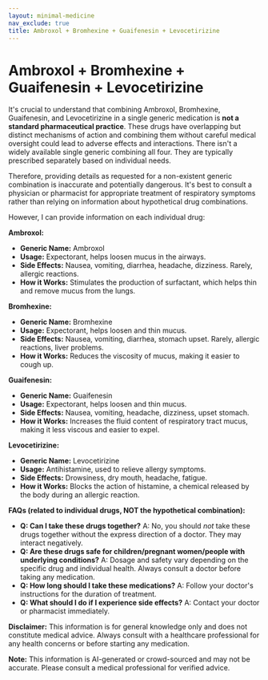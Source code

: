 ```yaml
---
layout: minimal-medicine
nav_exclude: true
title: Ambroxol + Bromhexine + Guaifenesin + Levocetirizine
---
```


# Ambroxol + Bromhexine + Guaifenesin + Levocetirizine

It's crucial to understand that combining Ambroxol, Bromhexine, Guaifenesin, and Levocetirizine in a single generic medication is **not a standard pharmaceutical practice**. These drugs have overlapping but distinct mechanisms of action and combining them without careful medical oversight could lead to adverse effects and interactions.  There isn't a widely available single generic combining all four.  They are typically prescribed separately based on individual needs.

Therefore, providing details as requested for a non-existent generic combination is inaccurate and potentially dangerous.  It's best to consult a physician or pharmacist for appropriate treatment of respiratory symptoms rather than relying on information about hypothetical drug combinations.


However, I can provide information on each individual drug:

**Ambroxol:**

* **Generic Name:** Ambroxol
* **Usage:**  Expectorant, helps loosen mucus in the airways.
* **Side Effects:** Nausea, vomiting, diarrhea, headache, dizziness.  Rarely, allergic reactions.
* **How it Works:**  Stimulates the production of surfactant, which helps thin and remove mucus from the lungs.


**Bromhexine:**

* **Generic Name:** Bromhexine
* **Usage:** Expectorant, helps loosen and thin mucus.
* **Side Effects:** Nausea, vomiting, diarrhea, stomach upset.  Rarely, allergic reactions, liver problems.
* **How it Works:**  Reduces the viscosity of mucus, making it easier to cough up.


**Guaifenesin:**

* **Generic Name:** Guaifenesin
* **Usage:** Expectorant, helps loosen and thin mucus.
* **Side Effects:** Nausea, vomiting, headache, dizziness, upset stomach.
* **How it Works:** Increases the fluid content of respiratory tract mucus, making it less viscous and easier to expel.


**Levocetirizine:**

* **Generic Name:** Levocetirizine
* **Usage:** Antihistamine, used to relieve allergy symptoms.
* **Side Effects:** Drowsiness, dry mouth, headache, fatigue.
* **How it Works:** Blocks the action of histamine, a chemical released by the body during an allergic reaction.


**FAQs (related to individual drugs, NOT the hypothetical combination):**

* **Q: Can I take these drugs together?** A:  No, you should *not* take these drugs together without the express direction of a doctor.  They may interact negatively.
* **Q: Are these drugs safe for children/pregnant women/people with underlying conditions?** A:  Dosage and safety vary depending on the specific drug and individual health. Always consult a doctor before taking any medication.
* **Q: How long should I take these medications?** A:  Follow your doctor's instructions for the duration of treatment.
* **Q: What should I do if I experience side effects?** A: Contact your doctor or pharmacist immediately.

**Disclaimer:** This information is for general knowledge only and does not constitute medical advice. Always consult with a healthcare professional for any health concerns or before starting any medication.


**Note:** This information is AI-generated or crowd-sourced and may not be accurate. Please consult a medical professional for verified advice.